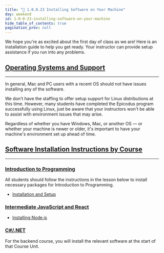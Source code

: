 ```yaml
---
title: "📓 1.0.0.23 Installing Software on Your Machine"
day: weekend
id: 1-0-0-23-installing-software-on-your-machine
hide_table_of_contents: true
pagination_prev: null
---
```


We hope you're as excited about the first day of class as we are! Here is an installation guide to help you get ready. Your instructor can provide setup assistance if you run into any problems.

## [Operating Systems and Support](#operating-systems-and-support)

---

In general, Mac and PC users with a recent OS should not have issues installing any of the software.

We don't have the staffing to offer setup support for Linux distributions at this time. However, many students have completed the Epicodus program successfully using Linux, just be aware that your instructors won't be able to assist with environment issues that may arise.

Regardless of whether you have Windows, Mac, or another OS — or whether your machine is newer or older, it's important to have your machine's environment set up ahead of time.

## [Software Installation Instructions by Course](#software-installation-instructions-by-course)

---

### [Introduction to Programming](#introduction-to-programming)

All students should follow the instructions in the lesson below to install necessary packages for Introduction to Programming.

* [Installation and Setup](../../pre-work/getting-started-with-intro-to-programming/1-0-0-15-installation-and-setup)

### [Intermediate JavaScript and React](#intermediate-javascript-and-react)

* [Installing Node.js](../../intermediate-javascript/getting-started-with-javascript/2-0-0-3-installing-node-js)

### [C#/.NET](#c-net)

For the backend course, you will install the relevant software at the start of that Course Unit.
